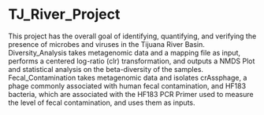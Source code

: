 # TJ_River_Project
This project has the overall goal of identifying, quantifying, and verifying the presence of microbes and viruses in the Tijuana River Basin.
Diversity_Analysis takes metagenomic data and a mapping file as input, performs a centered log-ratio (clr) transformation, and outputs a NMDS Plot and statistical analysis on the beta-diversity of the samples.
Fecal_Contamination takes metagenomic data and isolates crAssphage, a phage commonly associated with human fecal contamination, and HF183 bacteria, which are associated with the HF183 PCR Primer used to measure the level of fecal contamination, and uses them as inputs.
